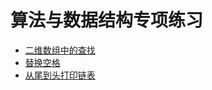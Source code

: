 # 算法与数据结构专项练习

- [二维数组中的查找](./Doc/二维数组中的查找.md)
- [替换空格](./Doc/替换空格.md)
- [从尾到头打印链表](./Doc/从尾到头打印链表.md)